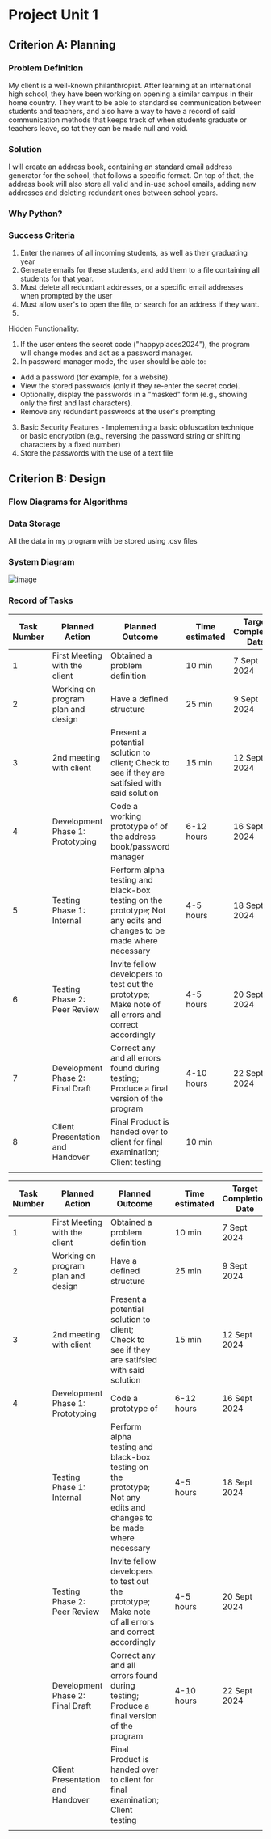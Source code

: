 # Project Unit 1

## Criterion A: Planning
### Problem Definition

My client is a well-known philanthropist. After learning at an international high school, they have been working on opening a similar campus in their home country. They want to be able to standardise communication between students and teachers, and also have a way to have a record of said communication methods that keeps track of when students graduate or teachers leave, so tat they can be made null and void.

### Solution

I will create an address book, containing an standard email address generator for the school, that follows a specific format. On top of that, the address book will also store all valid and in-use school emails, adding new addresses and deleting redundant ones between school years.

### Why Python?


### Success Criteria

1. Enter the names of all incoming students, as well as their graduating year
2. Generate emails for these students, and add them to a file containing all students for that year.
3. Must delete all redundant addresses, or a specific email addresses when prompted by the user
4. Must allow user's to open the file, or search for an address if they want.
5. 

Hidden Functionality:
1. If the user enters the secret code ("happyplaces2024"), the program will change modes and act as a password manager.
2. In password manager mode, the user should be able to:
  * Add a password (for example, for a website).
  * View the stored passwords (only if they re-enter the secret code).
  * Optionally, display the passwords in a "masked" form (e.g., showing only the first and last characters).
  * Remove any redundant passwords at the user's prompting
3. Basic Security Features - Implementing a basic obfuscation technique or basic encryption (e.g., reversing the password string or shifting characters by a fixed number) 
4. Store the passwords with the use of a text file

## Criterion B: Design

### Flow Diagrams for Algorithms

### Data Storage

All the data in my program with be stored using .csv files

### System Diagram

![image](https://github.com/user-attachments/assets/7d798f9a-f1b9-4272-998e-19eed510bde8)


### Record of Tasks

| Task Number | Planned Action                     | Planned Outcome                                                                                                    |   | Time estimated | Target Completion Date |   |
|-------------|------------------------------------|--------------------------------------------------------------------------------------------------------------------|---|----------------|------------------------|---|
| 1           | First Meeting with the client      | Obtained a problem definition                                                                                      |   | 10 min         | 7 Sept 2024            |   |
| 2           | Working on program plan and design | Have a defined structure                                                                                           |   | 25 min         | 9 Sept 2024            |   |
| 3           | 2nd meeting with client            | Present a potential solution to client; Check to see if they are satifsied with said solution                      |   | 15 min         | 12 Sept 2024           |   |
| 4           | Development Phase 1: Prototyping   | Code a working prototype of of the address book/password manager                                                   |   | 6-12 hours     | 16 Sept 2024           |   |
| 5           | Testing Phase 1: Internal          | Perform alpha testing and black-box testing on the prototype; Not any edits and changes to be made where necessary |   | 4-5 hours      | 18 Sept 2024           |   |
| 6           | Testing Phase 2: Peer Review       | Invite fellow developers to test out the prototype; Make note of all errors and correct accordingly                |   | 4-5 hours      | 20 Sept 2024           |   |
|  7          | Development Phase 2: Final Draft   | Correct any and all errors found during testing; Produce a final version of the program                            |   | 4-10 hours     | 22 Sept 2024           |   |
|  8          |  Client Presentation and Handover  | Final Product is handed over to client for final examination; Client testing                                       |   | 10 min        |                        |   |
|             |                                    |                                                                                                                    |   |                |                        |   |


| Task Number | Planned Action                     | Planned Outcome                                                                                                    |   | Time estimated | Target Completion Date |   |
|-------------|------------------------------------|--------------------------------------------------------------------------------------------------------------------|---|----------------|------------------------|---|
| 1           | First Meeting with the client      | Obtained a problem definition                                                                                      |   | 10 min         | 7 Sept 2024            |   |
| 2           | Working on program plan and design | Have a defined structure                                                                                           |   | 25 min         | 9 Sept 2024            |   |
| 3           | 2nd meeting with client            | Present a potential solution to client; Check to see if they are satifsied with said solution                      |   | 15 min         | 12 Sept 2024           |   |
| 4           | Development Phase 1: Prototyping   | Code a prototype of                                                                                                |   | 6-12 hours     | 16 Sept 2024           |   |
|             | Testing Phase 1: Internal          | Perform alpha testing and black-box testing on the prototype; Not any edits and changes to be made where necessary |   | 4-5 hours      | 18 Sept 2024           |   |
|             | Testing Phase 2: Peer Review       | Invite fellow developers to test out the prototype; Make note of all errors and correct accordingly                |   | 4-5 hours      | 20 Sept 2024           |   |
|             | Development Phase 2: Final Draft   | Correct any and all errors found during testing; Produce a final version of the program                            |   | 4-10 hours     | 22 Sept 2024           |   |
|             |  Client Presentation and Handover  | Final Product is handed over to client for final examination; Client testing                                       |   |                |                        |   |
|             |                                    |                                                                                                                    |   |                |                        |   |






















